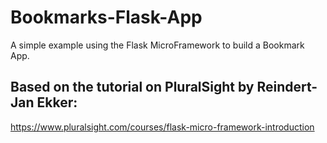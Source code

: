 # Bookmarks-Flask-App

A simple example using the Flask MicroFramework to build a Bookmark App.

## Based on the tutorial on PluralSight by Reindert-Jan Ekker:
https://www.pluralsight.com/courses/flask-micro-framework-introduction
